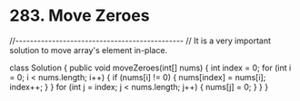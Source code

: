 # 283. Move Zeroes

//---------------------------------------------- // It is a very important solution to move array's element in-place.

class Solution { public void moveZeroes\(int\[\] nums\) { int index = 0; for \(int i = 0; i &lt; nums.length; i++\) { if \(nums\[i\] != 0\) { nums\[index\] = nums\[i\]; index++; } } for \(int j = index; j &lt; nums.length; j++\) { nums\[j\] = 0; } } }

